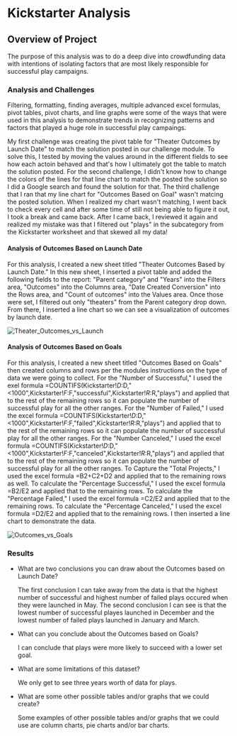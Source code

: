 
# Kickstarter Analysis


## Overview of Project
The purpose of this analysis was to do a deep dive into crowdfunding data with intentions of isolating factors that are most likely responsible for successful play campaigns. 

### Analysis and Challenges
Filtering, formatting, finding averages, multiple advanced excel formulas, pivot tables, pivot charts, and line graphs were some of the ways that were used in this analysis to demonstrate trends in recognizing patterns and factors that played a huge role in successful play campaings.

My first challenge was creating the pivot table for "Theater Outcomes by Launch Date" to match the solution posted in our challenge module. To solve this, I tested by moving the values around in the different fields to see how each actoin behaved and that's how I ultimately got the table to match the solution posted. For the second challenge, I didn't know how to change the colors of the lines for that line chart to match the posted the solution so I did a Google search and found the solution for that. The third challenge that I ran that my line chart for "Outcomes Based on Goal" wasn't matcing the posted solution. When I realized my chart wasn't matching, I went back to check every cell and after some time of still not being able to figure it out, I took a break and came back. After I came back, I reviewed it again and realized my mistake was that I filtered out "plays" in the subcategory from the Kickstarter worksheet and that skewed all my data!

#### Analysis of Outcomes Based on Launch Date
For this analysis, I created a new sheet titled "Theater Outcomes Based by Launch Date." In this new sheet, I inserted a pivot table and added the following fields to the report: "Parent category" and "Years" into the Filters area, "Outcomes" into the Columns area, "Date Created Conversion" into the Rows area, and "Count of outcomes" into the Values area. Once those were set, I filtered out only "theaters" from the Parent category drop down. From there, I inserted a line chart so we can see a visualization of outcomes by launch date.

![Theater_Outcomes_vs_Launch](https://user-images.githubusercontent.com/111472879/187561647-277f8909-efc9-4008-9b43-7faf2998908a.png)

#### Analysis of Outcomes Based on Goals
For this analysis, I created a new sheet titled "Outcomes Based on Goals" then created columns and rows per the modules instructions on the type of data we were going to collect. For the "Number of Successful," I used the exel formula =COUNTIFS(Kickstarter!$D:$D,"<1000",Kickstarter!$F:$F,"successful",Kickstarter!$R:$R,"plays") and applied that to the rest of the remaining rows so it can populate the number of successful play for all the other ranges. For the "Number of Failed," I used the excel formula =COUNTIFS(Kickstarter!$D:$D,"<1000",Kickstarter!$F:$F,"failed",Kickstarter!$R:$R,"plays") and applied that to the rest of the remaining rows so it can populate the number of successful play for all the other ranges. For the "Number Canceled," I used the excel formula =COUNTIFS(Kickstarter!$D:$D,"<1000",Kickstarter!$F:$F,"canceled",Kickstarter!$R:$R,"plays") and applied that to the rest of the remaining rows so it can populate the number of successful play for all the other ranges. To Capture the "Total Projects," I used the excel formula =B2+C2+D2 and applied that to the remaining rows as well. To calculate the "Percentage Successful," I used the excel formula =B2/E2 and applied that to the remaining rows. To calculate the "Percentage Failed," I used the excel formula =C2/E2 and applied that to the remaining rows. To calculate the "Percentage Canceled," I used the excel formula =D2/E2 and applied that to the remaining rows. I then inserted a line chart to demonstrate the data.

![Outcomes_vs_Goals](https://user-images.githubusercontent.com/111472879/187561865-1cf25de6-a4ab-4d8c-9a39-4d43b2fb4977.png)

### Results

- What are two conclusions you can draw about the Outcomes based on Launch Date?
    
    The first conclusion I can take away from the data is that the highest number of successful and highest number of failed plays occured when they were launched in May. The second conclusion I can see is that the lowest number of successful playes launched in December and the lowest number of failed plays launched in January and March.

- What can you conclude about the Outcomes based on Goals?

    I can conclude that plays were more likely to succeed with a lower set goal.

- What are some limitations of this dataset?

    We only get to see three years worth of data for plays.

- What are some other possible tables and/or graphs that we could create?
    
    Some examples of other possible tables and/or graphs that we could use are column charts, pie charts and/or bar charts.